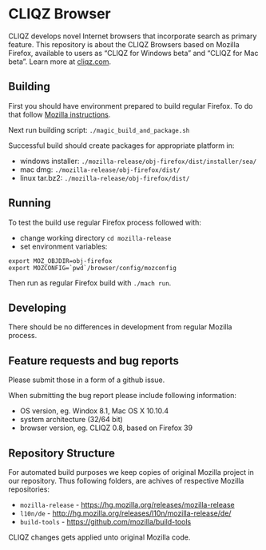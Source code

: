 # CLIQZ Browser

CLIQZ develops novel Internet browsers that incorporate search as primary feature. This repository is about the CLIQZ Browsers based on Mozilla Firefox, available to users as  “CLIQZ for Windows beta” and “CLIQZ for Mac beta”.  Learn more at [cliqz.com](https://cliqz.com).

## Building

First you should have environment prepared to build regular Firefox. To do that
follow [Mozilla instructions](https://developer.mozilla.org/en-US/docs/Mozilla/Developer_guide/Build_Instructions).

Next run building script: `./magic_build_and_package.sh`

Successful build should create packages for appropriate platform in:

* windows installer: `./mozilla-release/obj-firefox/dist/installer/sea/`
* mac dmg: `./mozilla-release/obj-firefox/dist/`
* linux tar.bz2: `./mozilla-release/obj-firefox/dist/`

## Running

To test the build use regular Firefox process followed with:

* change working directory `cd mozilla-release`
* set environment variables:

```
export MOZ_OBJDIR=obj-firefox
export MOZCONFIG=`pwd`/browser/config/mozconfig
```

Then run as regular Firefox build with `./mach run`.

## Developing

There should be no differences in development from regular Mozilla process.

## Feature requests and bug reports

Please submit those in a form of a github issue.

When submitting the bug report please include following information:

* OS version, eg. Windox 8.1, Mac OS X 10.10.4
* system architecture (32/64 bit)
* browser version, eg. CLIQZ 0.8, based on Firefox 39

## Repository Structure

For automated build purposes we keep copies of original Mozilla project in our
repository. Thus following folders, are achives of respective Mozilla
repositories:

* `mozilla-release` - https://hg.mozilla.org/releases/mozilla-release
* `l10n/de` - http://hg.mozilla.org/releases/l10n/mozilla-release/de/
* `build-tools` - https://github.com/mozilla/build-tools

CLIQZ changes gets applied unto original Mozilla code.
